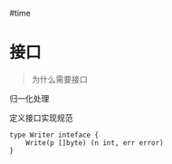 #time

# 接口
>为什么需要接口

归一化处理

定义接口实现规范

    type Writer inteface {
        Write(p []byte) (n int, err error)
    }